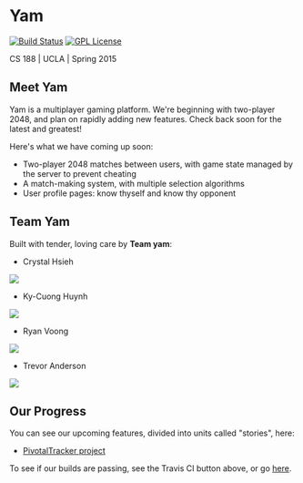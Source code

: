# Yam
[![Build Status](https://travis-ci.org/scalableinternetservices/yam.svg?branch=master)](https://travis-ci.org/scalableinternetservices/yam)
[![GPL License](https://img.shields.io/badge/license%20-%20GPLv3.0-blue.svg)](https://gnu.org/licenses/gpl.html)

CS 188 | UCLA | Spring 2015

## Meet Yam 

Yam is a multiplayer gaming platform. We're beginning 
with two-player 2048, and plan on rapidly adding new features.
Check back soon for the latest and greatest!

Here's what we have coming up soon:

* Two-player 2048 matches between users, with 
  game state managed by the server to prevent cheating
* A match-making system, with multiple selection algorithms
* User profile pages: know thyself and know thy opponent


## Team Yam

Built with tender, loving care by **Team yam**:
* Crystal Hsieh

![](https://avatars3.githubusercontent.com/u/5697626?v=3&s=200)
* Ky-Cuong Huynh

![](https://avatars3.githubusercontent.com/u/4713937?v=3&s=200)
* Ryan Voong

![](https://avatars0.githubusercontent.com/u/9437694?v=3&s=200)
* Trevor Anderson

![](https://avatars3.githubusercontent.com/u/4506383?v=3&s=200)

## Our Progress

You can see our upcoming features, divided into
units called "stories", here:

* [PivotalTracker project](https://www.pivotaltracker.com/projects/1321096)

To see if our builds are passing, see the Travis CI 
button above, or go 
[here](https://travis-ci.org/scalableinternetservices/yam/builds).





